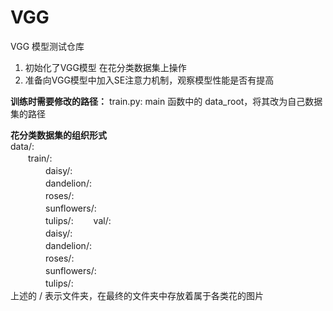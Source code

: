 # VGG
VGG 模型测试仓库
1. 初始化了VGG模型 在花分类数据集上操作
2. 准备向VGG模型中加入SE注意力机制，观察模型性能是否有提高

**训练时需要修改的路径：**
train.py: main 函数中的 data_root，将其改为自己数据集的路径

**花分类数据集的组织形式**  
data/:  
　　train/:  
　　　　daisy/:  
　　　　dandelion/:  
　　　　roses/:  
　　　　sunflowers/:  
　　　　tulips/:
　　val/:  
　　　　daisy/:  
　　　　dandelion/:  
　　　　roses/:  
　　　　sunflowers/:  
　　　　tulips/:  
上述的 / 表示文件夹，在最终的文件夹中存放着属于各类花的图片
